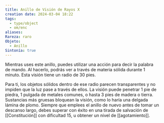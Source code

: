 ```yaml
---
title: Anillo de Visión de Rayos X
creation date: 2024-03-04 18:22
tags:
  - type/object
  - om/enc
aliases: 
Rareza: raro
Objeto:
  - Anillo
Sintonía: true
---
```

Mientras uses este anillo, puedes utilizar una acción para decir la palabra de mando. Al hacerlo, podrás ver a través de materia sólida durante 1 minuto. Esta visión tiene un radio de 30 pies.

Para ti, los objetos sólidos dentro de ese radio parecen transparentes y no impiden que la luz pase a través de ellos. La visión puede penetrar 1 pie de piedra, 1 pulgada de metales comunes, o hasta 3 pies de madera o tierra. Sustancias más gruesas bloquean la visión, como lo haría una delgada lámina de plomo. Siempre que emplees el anillo de nuevo antes de tomar un descanso largo, debes superar con éxito en una tirada de salvación de [[Constitución]] con dificultad 15, u obtener un nivel de [[agotamiento]].
